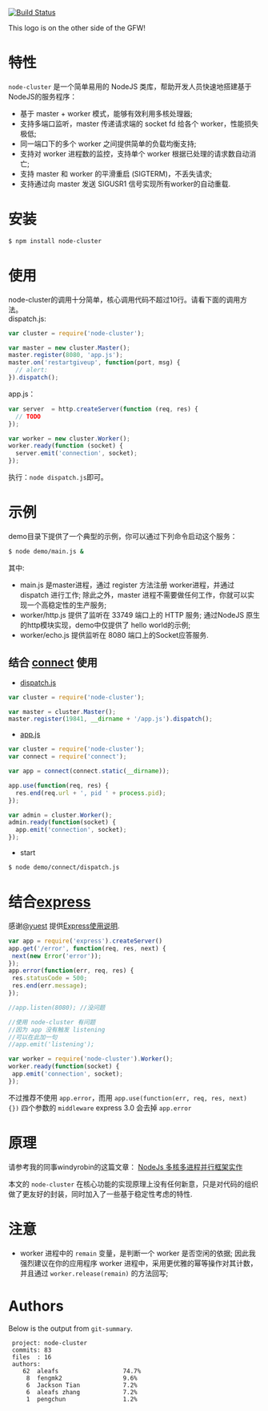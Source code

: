 [![Build Status](https://secure.travis-ci.org/aleafs/node-cluster.png)](http://travis-ci.org/aleafs/node-cluster)

This logo is on the other side of the GFW!

# 特性

`node-cluster` 是一个简单易用的 NodeJS 类库，帮助开发人员快速地搭建基于NodeJS的服务程序：

* 基于 master + worker 模式，能够有效利用多核处理器;
* 支持多端口监听，master 传递请求端的 socket fd 给各个 worker，性能损失极低;
* 同一端口下的多个 worker 之间提供简单的负载均衡支持;
* 支持对 worker 进程数的监控，支持单个 worker 根据已处理的请求数自动消亡;
* 支持 master 和 worker 的平滑重启 (SIGTERM)，不丢失请求;
* 支持通过向 master 发送 SIGUSR1 信号实现所有worker的自动重载.

# 安装

```bash
$ npm install node-cluster
```

# 使用

node-cluster的调用十分简单，核心调用代码不超过10行。请看下面的调用方法。  
dispatch.js:

```javascript
var cluster = require('node-cluster');

var master = new cluster.Master();
master.register(8080, 'app.js');
master.on('restartgiveup', function(port, msg) {
  // alert:
}).dispatch();
```

app.js：

```javascript
var server  = http.createServer(function (req, res) {
  // TODO
});

var worker = new cluster.Worker();
worker.ready(function (socket) {
  server.emit('connection', socket);
});
```

执行：`node dispatch.js`即可。

# 示例
demo目录下提供了一个典型的示例，你可以通过下列命令启动这个服务：

```bash
$ node demo/main.js &
```

其中:

* main.js 是master进程，通过 register 方法注册 worker进程，并通过 dispatch 进行工作; 除此之外，master 进程不需要做任何工作，你就可以实现一个高稳定性的生产服务;
* worker/http.js 提供了监听在 33749 端口上的 HTTP 服务; 通过NodeJS 原生的http模块实现，demo中仅提供了 hello world的示例;
* worker/echo.js 提供监听在 8080 端口上的Socket应答服务.

## 结合 [connect](https://github.com/senchalabs/connect) 使用

* [dispatch.js](/fengmk2/node-cluster/blob/master/demo/connect/dispatch.js)

```javascript
var cluster = require('node-cluster');

var master = cluster.Master();
master.register(19841, __dirname + '/app.js').dispatch();
```

* [app.js](/fengmk2/node-cluster/blob/master/demo/connect/app.js)

```javascript
var cluster = require('node-cluster');
var connect = require('connect');

var app = connect(connect.static(__dirname));

app.use(function(req, res) {
  res.end(req.url + ', pid ' + process.pid);
});

var admin = cluster.Worker();
admin.ready(function(socket) {
  app.emit('connection', socket);
});
```

* start 

```bash
$ node demo/connect/dispatch.js
```

# 结合[express](https://github.com/visionmedia/express)

感谢[@yuest](https://github.com/yuest) 提供[Express使用说明](https://github.com/aleafs/node-cluster/issues/6#issuecomment-4516724).

```javascript
var app = require('express').createServer()
app.get('/error', function(req, res, next) {
 next(new Error('error'));
});
app.error(function(err, req, res) {
 res.statusCode = 500;
 res.end(err.message);
});

//app.listen(8080); //没问题

//使用 node-cluster 有问题
//因为 app 没有触发 listening
//可以在此加一句
//app.emit('listening');

var worker = require('node-cluster').Worker();
worker.ready(function(socket) {
 app.emit('connection', socket);
});
```

不过推荐不使用 `app.error`，而用 `app.use(function(err, req, res, next) {})` 四个参数的 `middleware`
express 3.0 会去掉 `app.error`

# 原理

请参考我的同事windyrobin的这篇文章：
[NodeJs 多核多进程并行框架实作](http://club.cnodejs.org/topic/4f16442ccae1f4aa27001081) 

本文的 `node-cluster` 在核心功能的实现原理上没有任何新意，只是对代码的组织做了更友好的封装，同时加入了一些基于稳定性考虑的特性.

# 注意

* worker 进程中的 `remain` 变量，是判断一个 worker 是否空闲的依据; 因此我强烈建议在你的应用程序 worker 进程中，采用更优雅的幂等操作对其计数，并且通过 `worker.release(remain)` 的方法回写;

# Authors

Below is the output from `git-summary`.

```
 project: node-cluster
 commits: 83
 files  : 16
 authors: 
    62  aleafs                  74.7%
     8  fengmk2                 9.6%
     6  Jackson Tian            7.2%
     6  aleafs zhang            7.2%
     1  pengchun                1.2%
```
